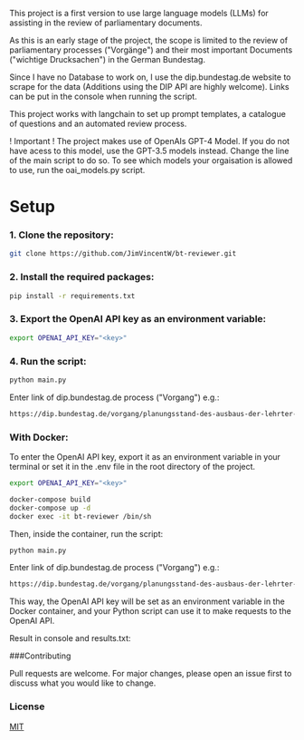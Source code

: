 This project is a first version to use large language models (LLMs) for assisting in the review of parliamentary documents.

As this is an early stage of the project, the scope is limited to the review of parliamentary processes ("Vorgänge") and their most important Documents ("wichtige Drucksachen") in the German Bundestag.

Since I have no Database to work on, I use the dip.bundestag.de website to scrape for the data (Additions using the DIP API are highly welcome). Links can be put in the console when running the script.

This project works with langchain to set up prompt templates, a catalogue of questions and an automated review process.

! Important ! 
The project makes use of OpenAIs GPT-4 Model. If you do not have acess to this model, use the GPT-3.5 models instead. Change the line of the main script to do so.
To see which models your orgaisation is allowed to use, run the oai_models.py script.

# Setup

### 1. Clone the repository:
```bash
git clone https://github.com/JimVincentW/bt-reviewer.git
```

### 2. Install the required packages:

```bash 
pip install -r requirements.txt
```

### 3. Export the OpenAI API key as an environment variable:

```bash
export OPENAI_API_KEY="<key>"  
```

### 4. Run the script:

```bash
python main.py
```

Enter link of dip.bundestag.de process ("Vorgang")
e.g.:
```bash
https://dip.bundestag.de/vorgang/planungsstand-des-ausbaus-der-lehrter-bahn/302931?f.wahlperiode=20&f.typ=Vorgang&start=25&rows=25&pos=38
```


### With Docker:
To enter the OpenAI API key, export it as an environment variable in your terminal or set it in the .env file in the root directory of the project.

```bash
export OPENAI_API_KEY="<key>"  
```

```bash
docker-compose build
docker-compose up -d
docker exec -it bt-reviewer /bin/sh  
```

Then, inside the container, run the script:
```bash
python main.py
```
Enter link of dip.bundestag.de process ("Vorgang")
e.g.:
```bash
https://dip.bundestag.de/vorgang/planungsstand-des-ausbaus-der-lehrter-bahn/302931?f.wahlperiode=20&f.typ=Vorgang&start=25&rows=25&pos=38
```


This way, the OpenAI API key will be set as an environment variable in the Docker container, and your Python script can use it to make requests to the OpenAI API.


Result in console and results.txt:

###Contributing

Pull requests are welcome. For major changes, please open an issue first to discuss what you would like to change.

### License

[MIT](https://choosealicense.com/licenses/mit/)

